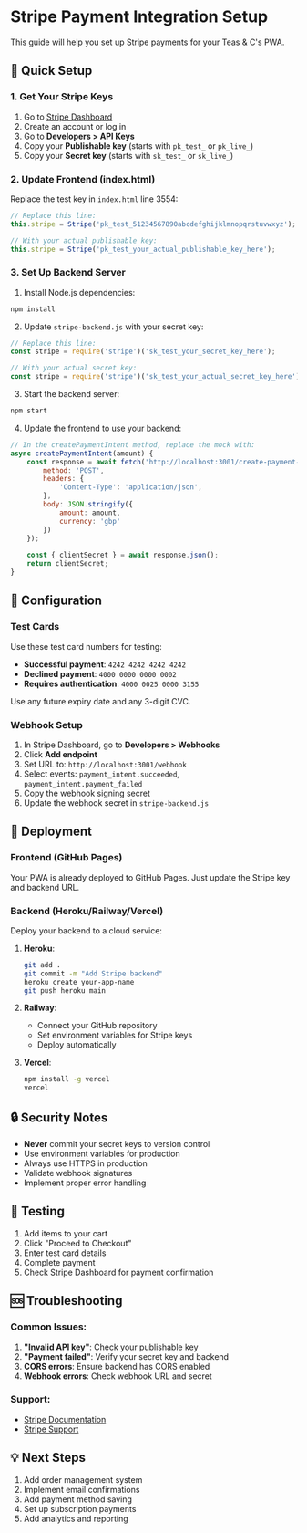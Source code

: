 # Stripe Payment Integration Setup

This guide will help you set up Stripe payments for your Teas & C's PWA.

## 🚀 Quick Setup

### 1. Get Your Stripe Keys

1. Go to [Stripe Dashboard](https://dashboard.stripe.com/)
2. Create an account or log in
3. Go to **Developers > API Keys**
4. Copy your **Publishable key** (starts with `pk_test_` or `pk_live_`)
5. Copy your **Secret key** (starts with `sk_test_` or `sk_live_`)

### 2. Update Frontend (index.html)

Replace the test key in `index.html` line 3554:

```javascript
// Replace this line:
this.stripe = Stripe('pk_test_51234567890abcdefghijklmnopqrstuvwxyz');

// With your actual publishable key:
this.stripe = Stripe('pk_test_your_actual_publishable_key_here');
```

### 3. Set Up Backend Server

1. Install Node.js dependencies:
```bash
npm install
```

2. Update `stripe-backend.js` with your secret key:
```javascript
// Replace this line:
const stripe = require('stripe')('sk_test_your_secret_key_here');

// With your actual secret key:
const stripe = require('stripe')('sk_test_your_actual_secret_key_here');
```

3. Start the backend server:
```bash
npm start
```

4. Update the frontend to use your backend:
```javascript
// In the createPaymentIntent method, replace the mock with:
async createPaymentIntent(amount) {
    const response = await fetch('http://localhost:3001/create-payment-intent', {
        method: 'POST',
        headers: {
            'Content-Type': 'application/json',
        },
        body: JSON.stringify({
            amount: amount,
            currency: 'gbp'
        })
    });
    
    const { clientSecret } = await response.json();
    return clientSecret;
}
```

## 🔧 Configuration

### Test Cards

Use these test card numbers for testing:

- **Successful payment**: `4242 4242 4242 4242`
- **Declined payment**: `4000 0000 0000 0002`
- **Requires authentication**: `4000 0025 0000 3155`

Use any future expiry date and any 3-digit CVC.

### Webhook Setup

1. In Stripe Dashboard, go to **Developers > Webhooks**
2. Click **Add endpoint**
3. Set URL to: `http://localhost:3001/webhook`
4. Select events: `payment_intent.succeeded`, `payment_intent.payment_failed`
5. Copy the webhook signing secret
6. Update the webhook secret in `stripe-backend.js`

## 🚀 Deployment

### Frontend (GitHub Pages)
Your PWA is already deployed to GitHub Pages. Just update the Stripe key and backend URL.

### Backend (Heroku/Railway/Vercel)
Deploy your backend to a cloud service:

1. **Heroku**:
   ```bash
   git add .
   git commit -m "Add Stripe backend"
   heroku create your-app-name
   git push heroku main
   ```

2. **Railway**:
   - Connect your GitHub repository
   - Set environment variables for Stripe keys
   - Deploy automatically

3. **Vercel**:
   ```bash
   npm install -g vercel
   vercel
   ```

## 🔒 Security Notes

- **Never** commit your secret keys to version control
- Use environment variables for production
- Always use HTTPS in production
- Validate webhook signatures
- Implement proper error handling

## 📱 Testing

1. Add items to your cart
2. Click "Proceed to Checkout"
3. Enter test card details
4. Complete payment
5. Check Stripe Dashboard for payment confirmation

## 🆘 Troubleshooting

### Common Issues:

1. **"Invalid API key"**: Check your publishable key
2. **"Payment failed"**: Verify your secret key and backend
3. **CORS errors**: Ensure backend has CORS enabled
4. **Webhook errors**: Check webhook URL and secret

### Support:
- [Stripe Documentation](https://stripe.com/docs)
- [Stripe Support](https://support.stripe.com/)

## 💡 Next Steps

1. Add order management system
2. Implement email confirmations
3. Add payment method saving
4. Set up subscription payments
5. Add analytics and reporting
